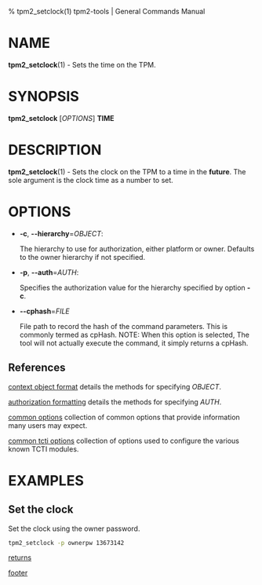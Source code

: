 % tpm2_setclock(1) tpm2-tools | General Commands Manual

# NAME

**tpm2_setclock**(1) - Sets the time on the TPM.

# SYNOPSIS

**tpm2_setclock** [*OPTIONS*] __TIME__

# DESCRIPTION

**tpm2_setclock**(1) - Sets the clock on the TPM to a time in the **future**. The
sole argument is the clock time as a number to set.

# OPTIONS

  * **-c**, **\--hierarchy**=_OBJECT_:

    The hierarchy to use for authorization, either platform or owner.
    Defaults to the owner hierarchy if not specified.

  * **-p**, **\--auth**=_AUTH_:

    Specifies the authorization value for the hierarchy specified by option
    **-c**.

  * **\--cphash**=_FILE_

    File path to record the hash of the command parameters. This is commonly
    termed as cpHash. NOTE: When this option is selected, The tool will not
    actually execute the command, it simply returns a cpHash.

## References

[context object format](common/ctxobj.md) details the methods for specifying
_OBJECT_.

[authorization formatting](common/authorizations.md) details the methods for
specifying _AUTH_.

[common options](common/options.md) collection of common options that provide
information many users may expect.

[common tcti options](common/tcti.md) collection of options used to configure
the various known TCTI modules.

# EXAMPLES

## Set the clock

Set the clock using the owner password.

```bash
tpm2_setclock -p ownerpw 13673142
```

[returns](common/returns.md)

[footer](common/footer.md)
